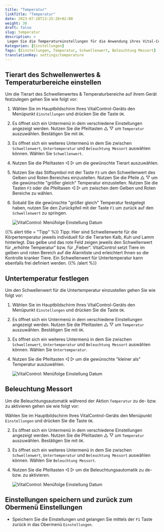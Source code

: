 ```yaml
---
title: "Temperatur"
linkTitle: "Temperatur"
date: 2023-07-28T13:25:28+02:00
weight: 30
draft: false
slug: temperatur
description: >
 Legen Sie die Temperatureinstellungen für die Anwendung ihres Vital-Controll Gerät fest
Kategorien: [Einstellungen]
Tags: [Einstellungen, Temperatur, Schwellenwert, Beleuchtung Messort]
translationKey: settings/temperature
---
```

## Tierart des Schwellenwertes & Temperaturbereiche einstellen

Um die Tierart des Schwellenwertes & Temperaturbereiche auf ihrem Gerät festzulegen gehen Sie wie folgt vor:

1. Wählen Sie im Hauptbildschirm Ihres VitalControl-Geräts den Menüpunkt `Einstellungen` und drücken Sie die Taste `OK`.

2. Es öffnet sich ein Untermenü in dem verschiedene Einstellungen angezeigt werden. Nutzen Sie die Pfeiltasten △ ▽ um `Temperatur` auszuwählen. Bestätigen Sie mit `OK`.

3. Es öffnet sich ein weiteres Untermenü in dem Sie zwischen `Schwellenwert`, `Untertemperatur` und `Beleuchtung Messort`
auswählen können. Wählen Sie `Schwellenwert`. 

4. Nutzen Sie die Pfeiltasten ◁ ▷ um die gewünschte Tierart auszuwählen.

5. Nutzen Sie das Stiftsymbol mit der Taste `F3` um den Schwellenwert des Gelben und Roten Bereiches einzustellen. Nutzen Sie die Pfeile △ ▽ um die gewünschte "größer gleich" Temperatur einzustellen. Nutzen Sie die Tasten `F3` oder die Pfeiltasen ◁ ▷ um zwischen dem Gelben und Roten Bereiche zu wählen. 

6. Sobald Sie die gewünschte "größer gleich" Temperatur festgelegt haben, nutzen Sie den Zurückpfeil mit der Taste `F1` um zurück auf den `Schwellenwert` zu springen.

    ![VitalControl: Menüfolge Einstellung Datum](../bilder/schwellenwert.png "Datum einstellen")

{{% alert title = "Tipp" %}}
Tipp:
Hier sind Schwellenwerte für die Körpertemperatur jeweils individuell für die Tierarten Kalb, Kuh und Lamm hinterlegt. Das gelbe und das rote Feld zeigen jeweils den Schwellenwert für „erhöhte Temperatur“ bzw. für „Fieber“. VitalControl setzt Tiere im gelben und roten Bereich auf die Alarmliste und erleichtert Ihnen so die Kontrolle kranker Tiere. Ein Schwellenwert für Untertemperatur kann ebenfalls frei definiert werden. 
{{% /alert %}}

## Untertemperatur festlegen

Um den Schwellenwert für die Untertemperatur einzustellen gehen Sie wie folgt vor:

1.  Wählen Sie im Hauptbildschirm Ihres VitalControl-Geräts den Menüpunkt `Einstellungen` und drücken Sie die Taste `OK`.

2. Es öffnet sich ein Untermenü in dem verschiedene Einstellungen angezeigt werden. Nutzen Sie die Pfeiltasten △ ▽ um `Temperatur` auszuwählen. Bestätigen Sie mit `OK`.

3. Es öffnet sich ein weiteres Untermenü in dem Sie zwischen `Schwellenwert`, `Untertemperatur` und `Beleuchtung Messort`
auswählen können. Wählen Sie `Untertemperatur`. 

4. Nutzen Sie die Pfeiltasten ◁ ▷ um die gewünschte "kleiner als" Temperatur auszuwählen.

    ![VitalControl: Menüfolge Einstellung Datum](../bilder/untertemperatur.png "Datum einstellen")

## Beleuchtung Messort

Um die Beleuchtungsautomatik während der Aktion `Temperatur` zu de- bzw. zu aktivieren gehen sie wie folgt vor:

Wählen Sie im Hauptbildschirm Ihres VitalControl-Geräts den Menüpunkt `Einstellungen` und drücken Sie die Taste `OK`.

2. Es öffnet sich ein Untermenü in dem verschiedene Einstellungen angezeigt werden. Nutzen Sie die Pfeiltasten △ ▽ um `Temperatur` auszuwählen. Bestätigen Sie mit `OK`.

3. Es öffnet sich ein weiteres Untermenü in dem Sie zwischen `Schwellenwert`, `Untertemperatur` und `Beleuchtung Messort`
auswählen können. Wählen Sie `Beleuchtung Messort`. 

4. Nutzen Sie die Pfeiltasten ◁ ▷ um die Beleuchtungsautomatik zu de- bzw. zu aktivieren. 

    ![VitalControl: Menüfolge Einstellung Datum](../bilder/beleuchtung.png "Datum einstellen")

## Einstellungen speichern und zurück zum Obermenü Einstellungen

- Speichern Sie die Einstellungen und gelangen Sie mittels der `F1` Taste zurück in das Obermenü `Einstellungen`.

